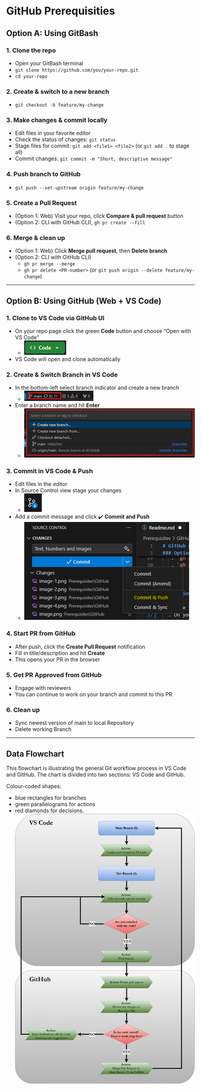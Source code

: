 # GitHub Prerequisities

## Option A: Using GitBash

### 1. Clone the repo  
  - Open your GitBash terminal  
  - `git clone https://github.com/you/your-repo.git`  
  - `cd your-repo`

### 2. Create & switch to a new branch  
  - `git checkout -b feature/my-change`

### 3. Make changes & commit locally  
  - Edit files in your favorite editor
  - Check the status of changes: `git status`
  - Stage files for commit: `git add <file1> <file2>` (or `git add .` to stage all)  
  - Commit changes: `git commit -m "Short, descriptive message"`

### 4. Push branch to GitHub  
  - `git push --set-upstream origin feature/my-change`

### 5. Create a Pull Request  
  - (Option 1: Web) Visit your repo, click **Compare & pull request** button
  - (Option 2: CLI with GitHub CLI), `gh pr create --fill`

### 6. Merge & clean up  
  - (Option 1: Web) Click **Merge pull request**, then **Delete branch**  
  - (Option 2: CLI with GitHub CLI)  
    - `gh pr merge --merge`  
    - `gh pr delete <PR-number>` (or `git push origin --delete feature/my-change`)

  ***

## Option B: Using GitHub (Web + VS Code)

### 1. Clone to VS Code via GitHub UI  
  - On your repo page click the green **Code** button and choose “Open with VS Code”  
    - ![alt text](Assets/CodeButton.PNG) 
  - VS Code will open and clone automatically

### 2. Create & Switch Branch in VS Code  
  - In the bottom-left select branch indicator and create a new branch 
    - ![alt text](Assets/MainBranch.png)  
  - Enter a branch name and hit **Enter**
    - ![alt text](Assets/CreateNewBranch.png)

### 3. Commit in VS Code & Push  
  - Edit files in the editor  
  - In Source Control view stage your changes
    - ![alt text](Assets/SourceControl.png)  
  - Add a commit message and click ✔️ **Commit and Push**
    - ![alt text](Assets/CommitPush.png)

### 4. Start PR from GitHub  
  - After push, click the **Create Pull Request** notification  
  - Fill in title/description and hit **Create**  
  - This opens your PR in the browser

### 5. Get PR Approved from GitHub
  - Engage with reviewers
  - You can continue to work on your branch and commit to this PR

### 6. Clean up 
  - Sync newest version of main to local Repository
  - Delete working Branch

***
## Data Flowchart
This flowchart is illustrating the general Git workflow process in VS Code and GitHub. The chart is divided into two sections: VS Code and GitHub. 

Colour-coded shapes: 
- blue rectangles for branches
- green parallelograms for actions
- red diamonds for decisions. 
![alt text](Assets/DataFlow_Test02.drawio.png)